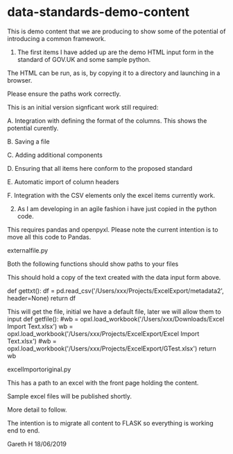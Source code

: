 # data-standards-demo-content
This is demo content that we are producing to show some of the potential of introducing a common framework.

1. The first items I have added up are the demo HTML input form in the standard of GOV.UK and some sample python.

The HTML can be run, as is, by copying it to a directory and launching in a browser.

Please ensure the paths work correctly.

This is an initial version signficant work still required:

A. Integration with defining the format of the columns. This shows the potential curently.

B. Saving a file

C. Adding additional components

D. Ensuring that all items here conform to the proposed standard

E. Automatic import of column headers

F. Integration with the CSV elements only the excel items currently work.

2. As I am developing in an agile fashion i have just copied in the python code.

This requires pandas and openpyxl. Please note the current intention is to move all this code to Pandas.

externalfile.py

Both the following functions should show paths to your files


This should hold a copy of the text created with the data input form above.

def gettxt():
    df = pd.read_csv('/Users/xxx/Projects/ExcelExport/metadata2', header=None)
    return df


This will get the file, initial we have a default file, later we will allow them to input
def getfile():
    #wb = opxl.load_workbook('/Users/xxx/Downloads/Excel Import Text.xlsx')
    wb = opxl.load_workbook('/Users/xxx/Projects/ExcelExport/Excel Import Text.xlsx')
    #wb = opxl.load_workbook('/Users/xxx/Projects/ExcelExport/GTest.xlsx')
    return wb
    
    
excelImportoriginal.py

This has a path to an excel with the front page holding the content. 

Sample excel files will be published shortly.

More detail to follow. 

The intention is to migrate all content to FLASK so everything is working end to end. 

Gareth H 18/06/2019
